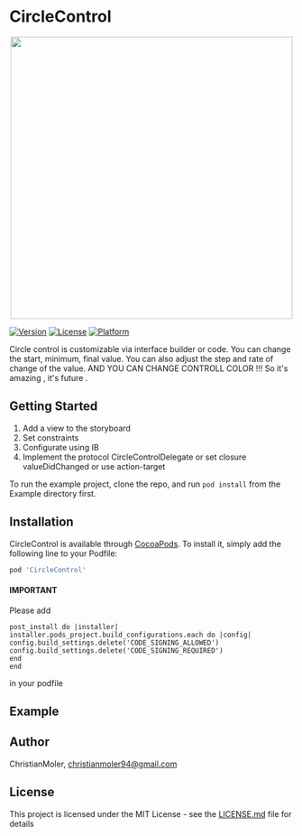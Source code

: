 # CircleControl
<p align="center"> 
<img src="https://image.ibb.co/bNWjfo/Simulator_Screen_Shot_i_Phone_8_Plus_2018_05_25_at_18_15_31.png" width="500">
</p>

[![Version](https://img.shields.io/cocoapods/v/CircleControl.svg?style=flat)](https://cocoapods.org/pods/CircleControl)
[![License](https://img.shields.io/cocoapods/l/CircleControl.svg?style=flat)](https://cocoapods.org/pods/CircleControl)
[![Platform](https://img.shields.io/cocoapods/p/CircleControl.svg?style=flat)](https://cocoapods.org/pods/CircleControl)

Circle control is customizable via interface builder or code. You can change the start, minimum, final value. You can also adjust the step and rate of change of the value. AND YOU CAN CHANGE CONTROLL COLOR !!! So it's amazing , it's future .

## Getting Started

1. Add a view to the storyboard
2. Set constraints
3. Configurate using IB
4. Implement the protocol CircleControlDelegate or set closure valueDidChanged or use action-target


To run the example project, clone the repo, and run `pod install` from the Example directory first.

## Installation

CircleControl is available through [CocoaPods](https://cocoapods.org). To install
it, simply add the following line to your Podfile:

```ruby
pod 'CircleControl'
```

#### IMPORTANT

Please add 

```
post_install do |installer|
installer.pods_project.build_configurations.each do |config|
config.build_settings.delete('CODE_SIGNING_ALLOWED')
config.build_settings.delete('CODE_SIGNING_REQUIRED')
end
end
```
in your podfile

## Example

## Author

ChristianMoler, christianmoler94@gmail.com

## License

This project is licensed under the MIT License - see the [LICENSE.md](https://github.com/ChristianMoler/SlideTo/blob/master/LICENSE) file for details
